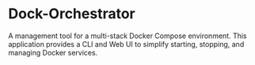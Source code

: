 # Dock-Orchestrator

A management tool for a multi-stack Docker Compose environment. This application provides a CLI and Web UI to simplify starting, stopping, and managing Docker services.
